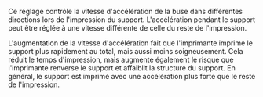 Ce réglage contrôle la vitesse d'accélération de la buse dans différentes directions lors de l'impression du support. L'accélération pendant le support peut être réglée à une vitesse différente de celle du reste de l'impression.

L'augmentation de la vitesse d'accélération fait que l'imprimante imprime le support plus rapidement au total, mais aussi moins soigneusement. Cela réduit le temps d'impression, mais augmente également le risque que l'imprimante renverse le support et affaiblit la structure du support. En général, le support est imprimé avec une accélération plus forte que le reste de l'impression.
